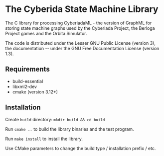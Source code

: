 # The Cyberida State Machine Library

The C library for processing CyberiadaML - the version of GraphML for storing state machine graphs
used by the Cyberiada Project, the Berloga Project games and the Orbita Simulator. 

The code is distributed under the Lesser GNU Public License (version 3), the documentation -- under
the GNU Free Documentation License (version 1.3).

## Requirements

* build-essential
* libxml2-dev
* cmake (version 3.12+)

## Installation

Create `build` directory: `mkdir build && cd build`

Run `cmake ..` to build the library binaries and the test program.

Run `make install` to install the library.

Use CMake parameters to change the build type / installation prefix / etc.
